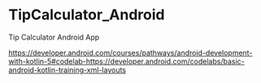 # TipCalculator_Android
Tip Calculator Android App 

https://developer.android.com/courses/pathways/android-development-with-kotlin-5#codelab-https://developer.android.com/codelabs/basic-android-kotlin-training-xml-layouts
